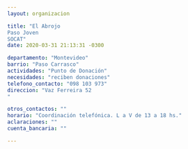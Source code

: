 ```yaml
---
layout: organizacion

title: "El Abrojo
Paso Joven
SOCAT"
date: 2020-03-31 21:13:31 -0300

departamento: "Montevideo"
barrio: "Paso Carrasco"
actividades: "Punto de Donación"
necesidades: "reciben donaciones"
telefono_contacto: "098 103 973"
direccion: "Vaz Ferreira 52
"

otros_contactos: ""
horario: "Coordinación telefónica. L a V de 13 a 18 hs."
aclaraciones: ""
cuenta_bancaria: ""

---
```

